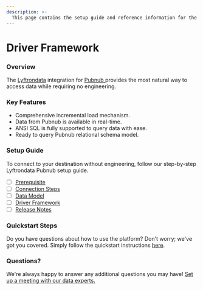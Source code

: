 ```yaml
---
description: >-
  This page contains the setup guide and reference information for the Pubnub source connector.
---
```


# Driver Framework

### Overview

The [Lyftrondata](https://www.lyftrondata.com/) integration for [Pubnub](https://www.lyftrondata.com/integration/pubnub/)[ ](https://www.lyftrondata.com/integration/pubnub/)provides the most natural way to access data while requiring no engineering.

### Key Features

* Comprehensive incremental load mechanism.
* Data from Pubnub is available in real-time.&#x20;
* ANSI SQL is fully supported to query data with ease.
* Ready to query Pubnub relational schema model.

### Setup Guide

To connect to your destination without engineering, follow our step-by-step Lyftrondata Pubnub setup guide.

* [ ] [Prerequisite](../../business-analytics/pubnub/prerequisite.md)
* [ ] [Connection Steps](../../business-analytics/pubnub/connection-steps.md)
* [ ] [Data Model](../../business-analytics/pubnub/data-model/)
* [ ] [Driver Framework](../../business-analytics/pubnub/driver-framework/)
* [ ] [Release Notes](../../business-analytics/pubnub/release-notes.md)

### Quickstart Steps

Do you have questions about how to use the platform? Don't worry; we've got you covered. Simply follow the quickstart instructions [here](../../../quickstart-steps.md).

### Questions? <a href="#questions" id="questions"></a>

We're always happy to answer any additional questions you may have! [Set up a meeting with our data experts.](https://www.lyftrondata.com/book-a-meeting/)


